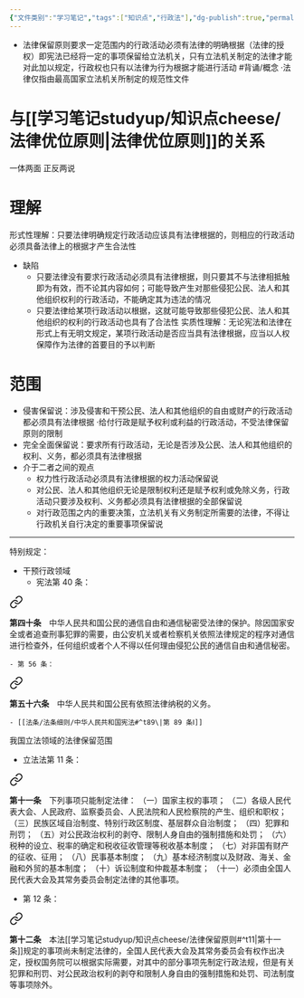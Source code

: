 ```yaml
---
{"文件类别":"学习笔记","tags":["知识点","行政法"],"dg-publish":true,"permalink":"/学习笔记studyup/知识点cheese/法律保留原则/","dgPassFrontmatter":true,"created":"2024-09-19T15:46:39.100+08:00","updated":"2024-10-23T12:16:19.587+08:00"}
---
```


- 法律保留原则要求一定范围内的行政活动必须有法律的明确根据（法律的授权）即宪法已经将一定的事项保留给立法机关，只有立法机关制定的法律才能对此加以规定，行政权也只有以法律为行为根据才能进行活动 #背诵/概念 
·法律仅指由最高国家立法机关所制定的规范性文件
# 与[[学习笔记studyup/知识点cheese/法律优位原则\|法律优位原则]]的关系
一体两面
正反两说
# 理解
形式性理解：只要法律明确规定行政活动应该具有法律根据的，则相应的行政活动必须具备法律上的根据才产生合法性
- 缺陷
	- 只要法律没有要求行政活动必须具有法律根据，则只要其不与法律相抵触即为有效，而不论其内容如何；可能导致产生对那些侵犯公民、法人和其他组织权利的行政活动，不能确定其为违法的情况
	- 只要法律给某项行政活动以根据，这就可能导致那些侵犯公民、法人和其他组织的权利的行政活动也具有了合法性
实质性理解：无论宪法和法律在形式上有无明文规定，某项行政活动是否应当具有法律根据，应当以人权保障作为法律的首要目的予以判断
# 范围
- 侵害保留说：涉及侵害和干预公民、法人和其他组织的自由或财产的行政活动都必须具有法律根据
·给付行政是赋予权利或利益的行政活动，不受法律保留原则的限制
- 完全全面保留说：要求所有行政活动，无论是否涉及公民、法人和其他组织的权利、义务，都必须具有法律根据
- 介于二者之间的观点
	- 权力性行政活动必须具有法律根据的权力活动保留说
	- 对公民、法人和其他组织无论是限制权利还是赋予权利或免除义务，行政活动只要涉及权利、义务都必须具有法律根据的全部保留说
	- 对行政范围之内的重要决策，立法机关有义务制定所需要的法律，不得让行政机关自行决定的重要事项保留说
---
特别规定：
- 干预行政领域
	- 宪法第 40 条：
<div class="transclusion internal-embed is-loaded"><a class="markdown-embed-link" href="////#t40" aria-label="Open link"><svg xmlns="http://www.w3.org/2000/svg" width="24" height="24" viewBox="0 0 24 24" fill="none" stroke="currentColor" stroke-width="2" stroke-linecap="round" stroke-linejoin="round" class="svg-icon lucide-link"><path d="M10 13a5 5 0 0 0 7.54.54l3-3a5 5 0 0 0-7.07-7.07l-1.72 1.71"></path><path d="M14 11a5 5 0 0 0-7.54-.54l-3 3a5 5 0 0 0 7.07 7.07l1.71-1.71"></path></svg></a><div class="markdown-embed">



**第四十条**　中华人民共和国公民的通信自由和通信秘密受法律的保护。除因国家安全或者追查刑事犯罪的需要，由公安机关或者检察机关依照法律规定的程序对通信进行检查外，任何组织或者个人不得以任何理由侵犯公民的通信自由和通信秘密。 

</div></div>

	- 第 56 条：
<div class="transclusion internal-embed is-loaded"><a class="markdown-embed-link" href="////#t56" aria-label="Open link"><svg xmlns="http://www.w3.org/2000/svg" width="24" height="24" viewBox="0 0 24 24" fill="none" stroke="currentColor" stroke-width="2" stroke-linecap="round" stroke-linejoin="round" class="svg-icon lucide-link"><path d="M10 13a5 5 0 0 0 7.54.54l3-3a5 5 0 0 0-7.07-7.07l-1.72 1.71"></path><path d="M14 11a5 5 0 0 0-7.54-.54l-3 3a5 5 0 0 0 7.07 7.07l1.71-1.71"></path></svg></a><div class="markdown-embed">



**第五十六条**　中华人民共和国公民有依照法律纳税的义务。 

</div></div>

	- [[法条/法条细则/中华人民共和国宪法#^t89\|第 89 条Ⅰ]]

我国立法领域的法律保留范围
- 立法法第 11 条：
<div class="transclusion internal-embed is-loaded"><a class="markdown-embed-link" href="////#t11" aria-label="Open link"><svg xmlns="http://www.w3.org/2000/svg" width="24" height="24" viewBox="0 0 24 24" fill="none" stroke="currentColor" stroke-width="2" stroke-linecap="round" stroke-linejoin="round" class="svg-icon lucide-link"><path d="M10 13a5 5 0 0 0 7.54.54l3-3a5 5 0 0 0-7.07-7.07l-1.72 1.71"></path><path d="M14 11a5 5 0 0 0-7.54-.54l-3 3a5 5 0 0 0 7.07 7.07l1.71-1.71"></path></svg></a><div class="markdown-embed">



**第十一条**　下列事项只能制定法律：
（一）国家主权的事项；
（二）各级人民代表大会、人民政府、监察委员会、人民法院和人民检察院的产生、组织和职权；
（三）民族区域自治制度、特别行政区制度、基层群众自治制度；
（四）犯罪和刑罚；
（五）对公民政治权利的剥夺、限制人身自由的强制措施和处罚；
（六）税种的设立、税率的确定和税收征收管理等税收基本制度；
（七）对非国有财产的征收、征用；
（八）民事基本制度；
（九）基本经济制度以及财政、海关、金融和外贸的基本制度；
（十）诉讼制度和仲裁基本制度；
（十一）必须由全国人民代表大会及其常务委员会制定法律的其他事项。 

</div></div>

- 第 12 条：
<div class="transclusion internal-embed is-loaded"><a class="markdown-embed-link" href="////#t12" aria-label="Open link"><svg xmlns="http://www.w3.org/2000/svg" width="24" height="24" viewBox="0 0 24 24" fill="none" stroke="currentColor" stroke-width="2" stroke-linecap="round" stroke-linejoin="round" class="svg-icon lucide-link"><path d="M10 13a5 5 0 0 0 7.54.54l3-3a5 5 0 0 0-7.07-7.07l-1.72 1.71"></path><path d="M14 11a5 5 0 0 0-7.54-.54l-3 3a5 5 0 0 0 7.07 7.07l1.71-1.71"></path></svg></a><div class="markdown-embed">



**第十二条**　本法[[学习笔记studyup/知识点cheese/法律保留原则#^t11\|第十一条]]规定的事项尚未制定法律的，全国人民代表大会及其常务委员会有权作出决定，授权国务院可以根据实际需要，对其中的部分事项先制定行政法规，但是有关犯罪和刑罚、对公民政治权利的剥夺和限制人身自由的强制措施和处罚、司法制度等事项除外。 

</div></div>
